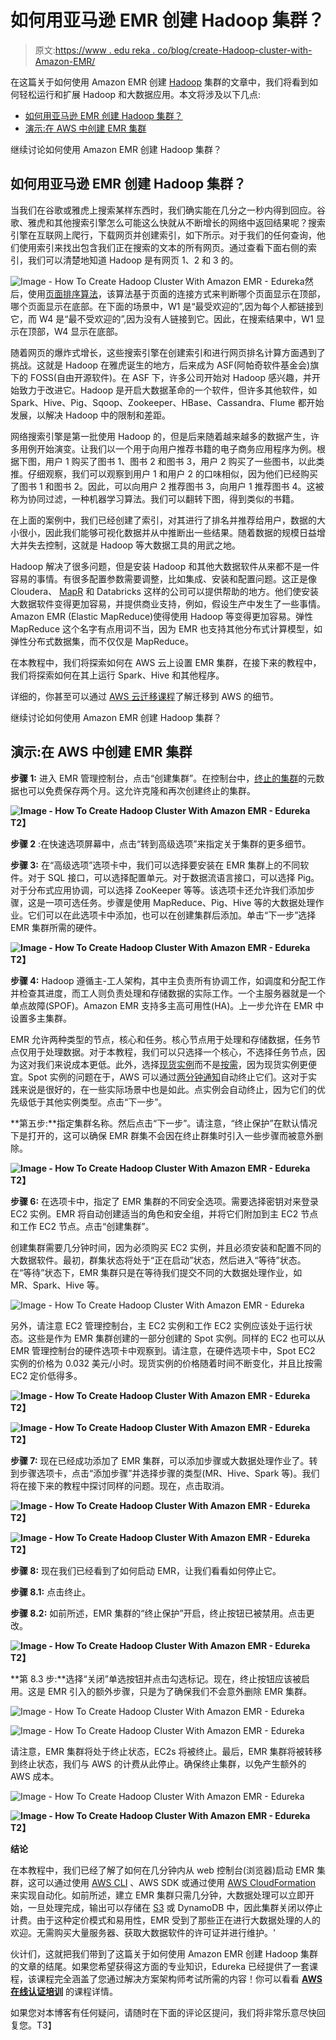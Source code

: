 # 如何用亚马逊 EMR 创建 Hadoop 集群？

> 原文:[https://www . edu reka . co/blog/create-Hadoop-cluster-with-Amazon-EMR/](https://www.edureka.co/blog/create-hadoop-cluster-with-amazon-emr/)

在这篇关于如何使用 Amazon EMR 创建 [Hadoop](https://www.edureka.co/blog/hadoop-tutorial/) 集群的文章中，我们将看到如何轻松运行和扩展 Hadoop 和大数据应用。本文将涉及以下几点:

*   [如何用亚马逊 EMR 创建 Hadoop 集群？](#HowToCreateHadoopClusterWithAmazonEMR?)
*   [演示:在 AWS 中创建 EMR 集群](#Demo:CreatingAnEMRClusterInAWS)

继续讨论如何使用 Amazon EMR 创建 Hadoop 集群？

## **如何用亚马逊 EMR 创建 Hadoop 集群？**

当我们在谷歌或雅虎上搜索某样东西时，我们确实能在几分之一秒内得到回应。谷歌、雅虎和其他搜索引擎怎么可能这么快就从不断增长的网络中返回结果呢？搜索引擎在互联网上爬行，下载网页并创建索引，如下所示。对于我们的任何查询，他们使用索引来找出包含我们正在搜索的文本的所有网页。通过查看下面右侧的索引，我们可以清楚地知道 Hadoop 是有网页 1、2 和 3 的。

![Image - How To Create Hadoop Cluster With Amazon EMR - Edureka](../Images/ef0584e2e5ecc9586a948451e224239c.png)然后，使用[页面排序算法](https://en.wikipedia.org/wiki/PageRank)，该算法基于页面的连接方式来判断哪个页面显示在顶部，哪个页面显示在底部。在下面的场景中，W1 是“最受欢迎的”,因为每个人都链接到它，而 W4 是“最不受欢迎的”,因为没有人链接到它。因此，在搜索结果中，W1 显示在顶部，W4 显示在底部。

随着网页的爆炸式增长，这些搜索引擎在创建索引和进行网页排名计算方面遇到了挑战。这就是 Hadoop 在雅虎诞生的地方，后来成为 ASF(阿帕奇软件基金会)旗下的 FOSS(自由开源软件)。在 ASF 下，许多公司开始对 Hadoop 感兴趣，并开始致力于改进它。Hadoop 是开启大数据革命的一个软件，但许多其他软件，如 Spark、Hive、Pig、Sqoop、Zookeeper、HBase、Cassandra、Flume 都开始发展，以解决 Hadoop 中的限制和差距。

网络搜索引擎是第一批使用 Hadoop 的，但是后来随着越来越多的数据产生，许多用例开始演变。让我们以一个用于向用户推荐书籍的电子商务应用程序为例。根据下图，用户 1 购买了图书 1、图书 2 和图书 3，用户 2 购买了一些图书，以此类推。仔细观察，我们可以观察到用户 1 和用户 2 的口味相似，因为他们已经购买了图书 1 和图书 2。因此，可以向用户 2 推荐图书 3，向用户 1 推荐图书 4。这被称为协同过滤，一种机器学习算法。我们可以翻转下图，得到类似的书籍。

在上面的案例中，我们已经创建了索引，对其进行了排名并推荐给用户，数据的大小很小，因此我们能够可视化数据并从中推断出一些结果。随着数据的规模日益增大并失去控制，这就是 Hadoop 等大数据工具的用武之地。

Hadoop 解决了很多问题，但是安装 Hadoop 和其他大数据软件从来都不是一件容易的事情。有很多配置参数需要调整，比如集成、安装和配置问题。这正是像 Cloudera、 [MapR](https://www.edureka.co/blog/mapreduce-tutorial/) 和 Databricks 这样的公司可以提供帮助的地方。他们使安装大数据软件变得更加容易，并提供商业支持，例如，假设生产中发生了一些事情。Amazon EMR (Elastic MapReduce)使得使用 Hadoop 等变得更加容易。弹性 MapReduce 这个名字有点用词不当，因为 EMR 也支持其他分布式计算模型，如弹性分布式数据集，而不仅仅是 MapReduce。

在本教程中，我们将探索如何在 AWS 云上设置 EMR 集群，在接下来的教程中，我们将探索如何在其上运行 Spark、Hive 和其他程序。

详细的，你甚至可以通过 [AWS 云迁移课程](https://www.edureka.co/migrating-to-aws)了解迁移到 AWS 的细节。

继续讨论如何使用 Amazon EMR 创建 Hadoop 集群？

## **演示:在 AWS 中创建 EMR 集群**

**步骤 1:** 进入 EMR 管理控制台，点击“创建集群”。在控制台中，[终止的集群](https://docs.aws.amazon.com/emr/latest/ManagementGuide/emr-gs-reset-environment.html)的元数据也可以免费保存两个月。这允许克隆和再次创建终止的集群。

**![Image - How To Create Hadoop Cluster With Amazon EMR - Edureka](../Images/6a28d2c95cd3a64606f581710316ab0e.png)T2】**

**步骤 2** :在快速选项屏幕中，点击“转到高级选项”来指定关于集群的更多细节。

**步骤 3:** 在“高级选项”选项卡中，我们可以选择要安装在 EMR 集群上的不同软件。对于 SQL 接口，可以选择配置单元。对于数据流语言接口，可以选择 Pig。对于分布式应用协调，可以选择 ZooKeeper 等等。该选项卡还允许我们添加步骤，这是一项可选任务。步骤是使用 MapReduce、Pig、Hive 等的大数据处理作业。它们可以在此选项卡中添加，也可以在创建集群后添加。单击“下一步”选择 EMR 集群所需的硬件。

**![Image - How To Create Hadoop Cluster With Amazon EMR - Edureka](../Images/723a59908890d92749061dcb29994dd5.png)T2】**

**步骤 4:** Hadoop 遵循主-工人架构，其中主负责所有协调工作，如调度和分配工作并检查其进度，而工人则负责处理和存储数据的实际工作。一个主服务器就是一个单点故障(SPOF)。Amazon EMR 支持多主高可用性(HA)。上一步允许在 EMR 中设置多主集群。

EMR 允许两种类型的节点，核心和任务。核心节点用于处理和存储数据，任务节点仅用于处理数据。对于本教程，我们可以只选择一个核心，不选择任务节点，因为这对我们来说成本更低。此外，选择[现货实例](https://aws.amazon.com/ec2/spot/)而不是[按需](https://aws.amazon.com/ec2/pricing/on-demand/)，因为现货实例更便宜。Spot 实例的问题在于，AWS 可以通过[两分钟通知](https://aws.amazon.com/blogs/aws/new-ec2-spot-instance-termination-notices/)自动终止它们。这对于实践来说是很好的，在一些实际场景中也是如此。点实例会自动终止，因为它们的优先级低于其他实例类型。点击“下一步”。

**第五步:**指定集群名称。然后点击“下一步”。请注意，“终止保护”在默认情况下是打开的，这可以确保 EMR 群集不会因在终止群集时引入一些步骤而被意外删除。

**![Image - How To Create Hadoop Cluster With Amazon EMR - Edureka](../Images/8a4515fbabd46b57753de32daed52f08.png)T2】**

**步骤 6:** 在选项卡中，指定了 EMR 集群的不同安全选项。需要选择密钥对来登录 EC2 实例。EMR 将自动创建适当的角色和安全组，并将它们附加到主 EC2 节点和工作 EC2 节点。点击“创建集群”。

创建集群需要几分钟时间，因为必须购买 EC2 实例，并且必须安装和配置不同的大数据软件。最初，群集状态将处于“正在启动”状态，然后进入“等待”状态。在“等待”状态下，EMR 集群只是在等待我们提交不同的大数据处理作业，如 MR、Spark、Hive 等。

![Image - How To Create Hadoop Cluster With Amazon EMR - Edureka](../Images/1d655db8e6e9b63e95ad218460e4e005.png)

另外，请注意 EC2 管理控制台，主 EC2 实例和工作 EC2 实例应该处于运行状态。这些是作为 EMR 集群创建的一部分创建的 Spot 实例。同样的 EC2 也可以从 EMR 管理控制台的硬件选项卡中观察到。请注意，在硬件选项卡中，Spot EC2 实例的价格为 0.032 美元/小时。现货实例的价格随着时间不断变化，并且比按需 EC2 定价低得多。

**![Image - How To Create Hadoop Cluster With Amazon EMR - Edureka](../Images/3d5db0e35f9394e15d457dfc9adff6ee.png)T2】**

**![Image - How To Create Hadoop Cluster With Amazon EMR - Edureka](../Images/6859281cf1a81971c0b53f2f2b78d79b.png)T2】**

**步骤 7:** 现在已经成功添加了 EMR 集群，可以添加步骤或大数据处理作业了。转到步骤选项卡，点击“添加步骤”并选择步骤的类型(MR、Hive、Spark 等)。我们将在接下来的教程中探讨同样的问题。现在，点击取消。

**![Image - How To Create Hadoop Cluster With Amazon EMR - Edureka](../Images/aaf3861e7da6f87590687de77d59d32c.png)T2】**

**![Image - How To Create Hadoop Cluster With Amazon EMR - Edureka](../Images/e2523cef00a6dfa13352393b452a735e.png)T2】**

**步骤 8:** 现在我们已经看到了如何启动 EMR，让我们看看如何停止它。

**步骤 8.1:** 点击终止。

**步骤 8.2:** 如前所述，EMR 集群的“终止保护”开启，终止按钮已被禁用。点击更改。

**![Image - How To Create Hadoop Cluster With Amazon EMR - Edureka](../Images/9373ceb28e2ca5f5d8bac4e57f5e3b2f.png)T2】**

**第 8.3 步:**选择“关闭”单选按钮并点击勾选标记。现在，终止按钮应该被启用。这是 EMR 引入的额外步骤，只是为了确保我们不会意外删除 EMR 集群。

![Image - How To Create Hadoop Cluster With Amazon EMR - Edureka](../Images/68762e35d0828e56198427519821d53a.png)

![Image - How To Create Hadoop Cluster With Amazon EMR - Edureka](../Images/1e6cc5ffa2e35e40ba9c5698287b5e0a.png)

请注意，EMR 集群将处于终止状态，EC2s 将被终止。最后，EMR 集群将被转移到终止状态，我们与 AWS 的计费从此停止。确保终止集群，以免产生额外的 AWS 成本。

![Image - How To Create Hadoop Cluster With Amazon EMR - Edureka](../Images/8d0f3abb347a3cad5e36d638417fb5e4.png)

**![Image - How To Create Hadoop Cluster With Amazon EMR - Edureka](../Images/244d8c0690219f5dedd6121183faf211.png)T2】**

**结论**

在本教程中，我们已经了解了如何在几分钟内从 web 控制台(浏览器)启动 EMR 集群，这可以通过使用 [AWS CLI](https://www.edureka.co/blog/aws-cli/) 、AWS SDK 或通过使用 [AWS CloudFormation](https://www.edureka.co/blog/introduction-to-amazon-cloudformation/) 来实现自动化。如前所述，建立 EMR 集群只需几分钟，大数据处理可以立即开始，一旦处理完成，输出可以存储在 [S3](https://www.edureka.co/blog/s3-aws-amazon-simple-storage-service/) 或 DynamoDB 中，因此集群关闭以停止计费。由于这种定价模式和易用性，EMR 受到了那些正在进行大数据处理的人的欢迎。无需购买大量服务器、获取大数据软件的许可证并进行维护。'

伙计们，这就把我们带到了这篇关于如何使用 Amazon EMR 创建 Hadoop 集群的文章的结尾。如果您希望获得这方面的专业知识，Edureka 已经提供了一套课程，该课程完全涵盖了您通过解决方案架构师考试所需的内容！你可以看看 [**AWS 在线认证培训**](https://www.edureka.co/aws-certification-training) 的课程详情。

如果您对本博客有任何疑问，请随时在下面的评论区提问，我们将非常乐意尽快回复您。T3】